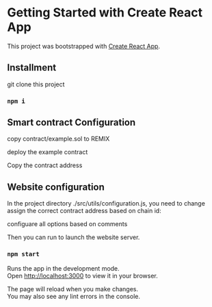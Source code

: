 # Getting Started with Create React App

This project was bootstrapped with [Create React App](https://github.com/facebook/create-react-app).

## Installment

git clone this project

### `npm i`

## Smart contract Configuration

copy contract/example.sol to REMIX

deploy the example contract

Copy the contract address

## Website configuration

In the project directory ./src/utils/configuration.js, you need to change assign the correct contract address based on chain id:

configuare all options based on comments

Then you can run to launch the website server.

### `npm start`

Runs the app in the development mode.\
Open [http://localhost:3000](http://localhost:3000) to view it in your browser.

The page will reload when you make changes.\
You may also see any lint errors in the console.
